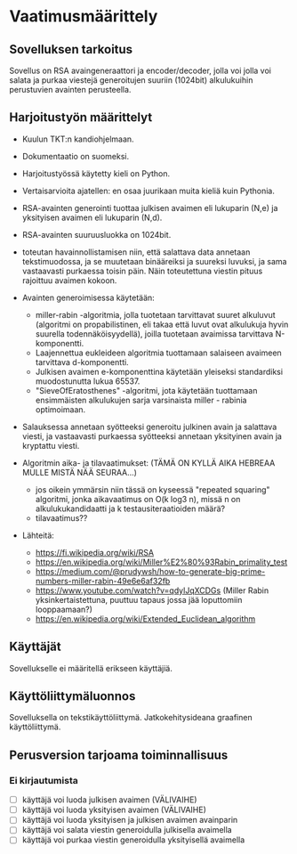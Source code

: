 # Vaatimusmäärittely

## Sovelluksen tarkoitus

Sovellus on RSA avaingeneraattori ja encoder/decoder, jolla voi jolla voi salata ja purkaa viestejä generoitujen suuriin (1024bit) alkulukuihin perustuvien avainten perusteella.

## Harjoitustyön määrittelyt

- Kuulun TKT:n kandiohjelmaan.
- Dokumentaatio on suomeksi.
- Harjoitustyössä käytetty kieli on Python.
- Vertaisarvioita ajatellen: en osaa juurikaan muita kieliä kuin Pythonia.

- RSA-avainten generointi tuottaa julkisen avaimen eli lukuparin (N,e) ja yksityisen avaimen eli lukuparin (N,d).
- RSA-avainten suuruusluokka on 1024bit.
- toteutan havainnollistamisen niin, että salattava data annetaan tekstimuodossa, ja se muutetaan binääreiksi ja suureksi luvuksi, ja sama vastaavasti purkaessa toisin päin. Näin toteutettuna viestin pituus rajoittuu avaimen kokoon.

- Avainten generoimisessa käytetään:
  - miller-rabin -algoritmia, jolla tuotetaan tarvittavat suuret alkuluvut (algoritmi on propabilistinen, eli takaa että luvut ovat alkulukuja hyvin    suurella todennäköisyydellä), joilla tuotetaan avaimissa tarvittava N-komponentti.
  - Laajennettua eukleideen algoritmia tuottamaan salaiseen avaimeen tarvittava d-komponentti.
  - Julkisen avaimen e-komponenttina käytetään yleiseksi standardiksi muodostunutta lukua 65537.
  - "SieveOfEratosthenes" -algoritmi, jota käytetään tuottamaan ensimmäisten alkulukujen sarja varsinaista miller - rabinia optimoimaan.
  
- Salauksessa annetaan syötteeksi generoitu julkinen avain ja salattava viesti, ja vastaavasti purkaessa syötteeksi annetaan yksityinen avain ja kryptattu viesti.



  
- Algoritmin aika- ja tilavaatimukset:
  (TÄMÄ ON KYLLÄ AIKA HEBREAA MULLE MISTÄ NÄÄ SEURAA...)
  - jos oikein ymmärsin niin tässä on kyseessä "repeated squaring" algoritmi, jonka aikavaatimus on O(k log3 n), missä n on alkulukukandidaatti ja k testausiteraatioiden määrä?
  - tilavaatimus?? 

- Lähteitä:
    - https://fi.wikipedia.org/wiki/RSA
    - https://en.wikipedia.org/wiki/Miller%E2%80%93Rabin_primality_test
    - https://medium.com/@prudywsh/how-to-generate-big-prime-numbers-miller-rabin-49e6e6af32fb
    - https://www.youtube.com/watch?v=qdylJqXCDGs (Miller Rabin yksinkertaistettuna, puuttuu tapaus jossa jää loputtomiin looppaamaan?)
    - https://en.wikipedia.org/wiki/Extended_Euclidean_algorithm

## Käyttäjät

Sovellukselle ei määritellä erikseen käyttäjiä. 

## Käyttöliittymäluonnos

Sovelluksella on tekstikäyttöliittymä. Jatkokehitysideana graafinen käyttöliittymä. 


## Perusversion tarjoama toiminnallisuus

### Ei kirjautumista

- [ ] käyttäjä voi luoda julkisen avaimen (VÄLIVAIHE)
- [ ] käyttäjä voi luoda yksityisen avaimen (VÄLIVAIHE)
- [ ] käyttäjä voi luoda yksityisen ja julkisen avaimen avainparin
- [ ] käyttäjä voi salata viestin generoidulla julkisella avaimella
- [ ] käyttäjä voi purkaa viestin generoidulla yksityisellä avaimella
